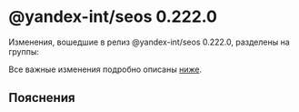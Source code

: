 # @yandex-int/seos 0.222.0

<!-- ЧЕЛОВЕЧЕСКОЕ ВСТУПЛЕНИЕ -->

Изменения, вошедшие в релиз @yandex-int/seos 0.222.0, разделены на группы:

Все важные изменения подробно описаны [ниже](#Пояснения).

## Пояснения


